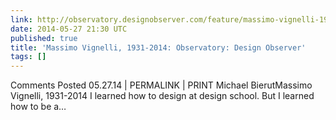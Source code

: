 ```yaml
---
link: http://observatory.designobserver.com/feature/massimo-vignelli-1931-2014/38336/
date: 2014-05-27 21:30 UTC
published: true
title: 'Massimo Vignelli, 1931-2014: Observatory: Design Observer'
tags: []
---
```


Comments Posted 05.27.14 | PERMALINK | PRINT Michael BierutMassimo Vignelli, 1931-2014 I learned how to design at design school. But I learned how to be a…
